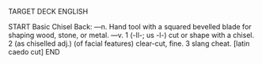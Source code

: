 TARGET DECK
ENGLISH

START
Basic
Chisel
Back: —n. Hand tool with a squared bevelled blade for shaping wood, stone, or metal. —v. 1 (-ll-; us -l-) cut or shape with a chisel. 2 (as chiselled adj.) (of facial features) clear-cut, fine. 3 slang cheat. [latin caedo cut]
END
